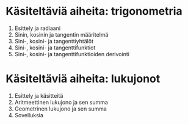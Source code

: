 # Käsiteltäviä aiheita: trigonometria

1. Esittely ja radiaani
2. Sinin, kosinin ja tangentin määritelmä
3. Sini-, kosini- ja tangenttiyhtälöt
4. Sini-, kosini- ja tangenttifunktiot
5. Sini-, kosini- ja tangenttifunktioiden derivointi

# Käsiteltäviä aiheita: lukujonot

1. Esittely ja käsitteitä
2. Aritmeettinen lukujono ja sen summa
3. Geometrinen lukujono ja sen summa
4. Sovelluksia
